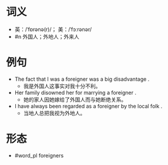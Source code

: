 # 词义
- 英：/ˈfɒrənə(r)/； 美：/ˈfɔːrənər/
- #n 外国人；外地人；外来人
# 例句
- The fact that I was a foreigner was a big disadvantage .
	- 我是外国人这事实对我十分不利。
- Her family disowned her for marrying a foreigner .
	- 她的家人因她嫁给了外国人而与她断绝关系。
- I have always been regarded as a foreigner by the local folk .
	- 当地人总把我视为外地人。
# 形态
- #word_pl foreigners
